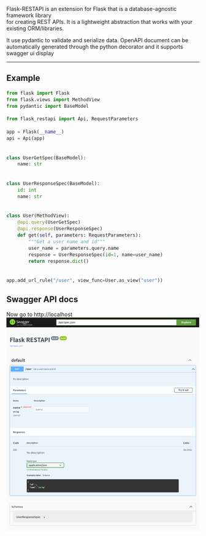 Flask-RESTAPI is an extension for Flask that is a database-agnostic framework library  
for creating REST APIs. It is a lightweight abstraction that works with your existing ORM/libraries.

It use pydantic to validate and serialize data. OpenAPI document can be automatically generated through the python decorator and it supports swagger ui display

---

## Example
```python
from flask import Flask
from flask.views import MethodView
from pydantic import BaseModel

from flask_restapi import Api, RequestParameters

app = Flask(__name__)
api = Api(app)


class UserGetSpec(BaseModel):
    name: str


class UserResponseSpec(BaseModel):
    id: int
    name: str


class User(MethodView):
    @api.query(UserGetSpec)
    @api.response(UserResponseSpec)
    def get(self, parameters: RequestParameters):
        """Get a user name and id"""
        user_name = parameters.query.name
        response = UserResponseSpec(id=1, name=user_name)
        return response.dict()


app.add_url_rule("/user", view_func=User.as_view("user"))
```

## Swagger API docs
Now go to http://localhost
![](images/example.png)